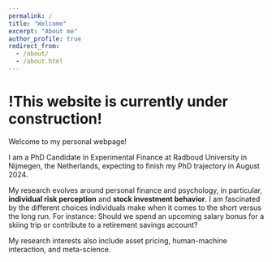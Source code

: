 ```yaml
---
permalink: /
title: "Welcome"
excerpt: "About me"
author_profile: true
redirect_from: 
  - /about/
  - /about.html
---
```


!This website is currently under construction!
======

Welcome to my personal webpage!

I am a PhD Candidate in Experimental Finance at Radboud University in Nijmegen, the Netherlands, expecting to finish my PhD trajectory in August 2024. 

My research evolves around personal finance and psychology, in particular,  __individual risk perception__ and __stock investment behavior__. I am fascinated by the different choices individuals make when it comes to the short versus the long run. For instance: Should we spend an upcoming salary bonus for a skiing trip or contribute to a retirement savings account?

My research interests also include asset pricing, human-machine interaction, and meta-science.

